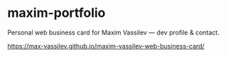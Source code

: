 # maxim-portfolio
Personal web business card for Maxim Vassilev — dev profile &amp; contact.

https://max-vassilev.github.io/maxim-vassilev-web-business-card/
